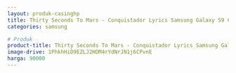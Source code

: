 ```yaml
---
layout: produk-casinghp
title: Thirty Seconds To Mars - Conquistador Lyrics Samsung Galaxy S9 Case
categories: samsung

# Produk
product-title: Thirty Seconds To Mars - Conquistador Lyrics Samsung Galaxy S9 Case
image-drive: 1PhkhHiD9EZLJ2HDM4rYdNrJN1j6CPvnE
harga: 90000
---
```

